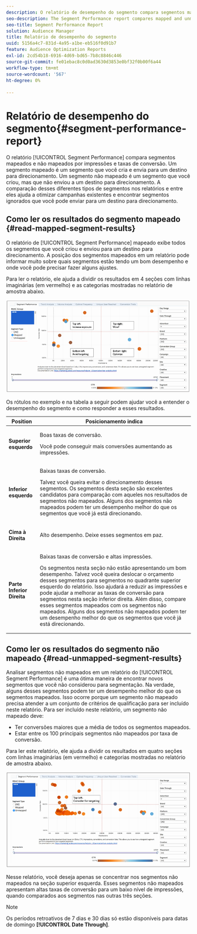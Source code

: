 ```yaml
---
description: O relatório de desempenho do segmento compara segmentos mapeados e não mapeados por impressões e taxas de conversão. Um segmento mapeado é um segmento que você cria e envia para um destino para direcionamento. Um segmento não mapeado é um segmento que você criou, mas que não enviou a um destino para direcionamento. A comparação desses diferentes tipos de segmentos nos relatórios e entre eles ajuda a otimizar campanhas existentes e encontrar segmentos ignorados que você pode enviar para um destino para direcionamento.
seo-description: The Segment Performance report compares mapped and unmapped segments by impressions and conversion rates. A mapped segment is a segment you create and send to a destination for targeting. An unmapped segment is a segment that you've created but have not sent to a destination for targeting. Comparing these different segment types within and between reports helps you optimize existing campaigns and find overlooked segments that you may want to send to a destination for targeting.
seo-title: Segment Performance Report
solution: Audience Manager
title: Relatório de desempenho do segmento
uuid: 5156a4c7-831d-4a95-a1be-eb516f0d91b7
feature: Audience Optimization Reports
exl-id: 2cd54b18-6916-4d69-bd65-7b8c8846c446
source-git-commit: fe01ebac8c0d0ad3630d3853e0bf32f0b00f6a44
workflow-type: tm+mt
source-wordcount: '567'
ht-degree: 0%

---
```


# Relatório de desempenho do segmento{#segment-performance-report}

O relatório [!UICONTROL Segment Performance] compara segmentos mapeados e não mapeados por impressões e taxas de conversão. Um segmento mapeado é um segmento que você cria e envia para um destino para direcionamento. Um segmento não mapeado é um segmento que você criou, mas que não enviou a um destino para direcionamento. A comparação desses diferentes tipos de segmentos nos relatórios e entre eles ajuda a otimizar campanhas existentes e encontrar segmentos ignorados que você pode enviar para um destino para direcionamento.

## Como ler os resultados do segmento mapeado {#read-mapped-segment-results}

O relatório de [!UICONTROL Segment Performance] mapeado exibe todos os segmentos que você criou e enviou para um destino para direcionamento. A posição dos segmentos mapeados em um relatório pode informar muito sobre quais segmentos estão tendo um bom desempenho e onde você pode precisar fazer alguns ajustes.

Para ler o relatório, ele ajuda a dividir os resultados em 4 seções com linhas imaginárias (em vermelho) e as categorias mostradas no relatório de amostra abaixo.

![](assets/mapped-segment-performance.png)

Os rótulos no exemplo e na tabela a seguir podem ajudar você a entender o desempenho do segmento e como responder a esses resultados.

<table id="table_A29253B30DFA4CD7B3B7C320DE0BDEA4"> 
 <thead> 
  <tr> 
   <th colname="col1" class="entry"> Position </th> 
   <th colname="col2" class="entry"> Posicionamento indica </th> 
  </tr> 
 </thead>
 <tbody> 
  <tr> 
   <td colname="col1"> <p> <b>Superior esquerdo</b> </p> </td> 
   <td colname="col2"> <p>Boas taxas de conversão. </p> <p>Você pode conseguir mais conversões aumentando as impressões. </p> </td> 
  </tr> 
  <tr> 
   <td colname="col1"> <p> <b>Inferior esquerdo</b> </p> </td> 
   <td colname="col2"> <p>Baixas taxas de conversão. </p> <p>Talvez você queira evitar o direcionamento desses segmentos. Os segmentos desta seção são excelentes candidatos para comparação com aqueles nos resultados de segmentos não mapeados. Alguns dos segmentos não mapeados podem ter um desempenho melhor do que os segmentos que você já está direcionando. </p> </td> 
  </tr> 
  <tr> 
   <td colname="col1"> <p> <b>Cima à Direita</b> </p> </td> 
   <td colname="col2"> <p>Alto desempenho. Deixe esses segmentos em paz. </p> </td> 
  </tr> 
  <tr> 
   <td colname="col1"> <p> <b>Parte Inferior Direita</b> </p> </td> 
   <td colname="col2"> <p>Baixas taxas de conversão e altas impressões. </p> <p>Os segmentos nesta seção não estão apresentando um bom desempenho. Talvez você queira deslocar o orçamento desses segmentos para segmentos no quadrante superior esquerdo do relatório. Isso ajudará a reduzir as impressões e pode ajudar a melhorar as taxas de conversão para segmentos nesta seção inferior direita. Além disso, compare esses segmentos mapeados com os segmentos não mapeados. Alguns dos segmentos não mapeados podem ter um desempenho melhor do que os segmentos que você já está direcionando. </p> </td> 
  </tr> 
 </tbody> 
</table>

## Como ler os resultados do segmento não mapeado {#read-unmapped-segment-results}

Analisar segmentos não mapeados em um relatório do [!UICONTROL Segment Performance] é uma ótima maneira de encontrar novos segmentos que você não considerou para segmentação. Na verdade, alguns desses segmentos podem ter um desempenho melhor do que os segmentos mapeados. Isso ocorre porque um segmento não mapeado precisa atender a um conjunto de critérios de qualificação para ser incluído neste relatório. Para ser incluído neste relatório, um segmento não mapeado deve:

* Ter conversões maiores que a média de todos os segmentos mapeados.
* Estar entre os 100 principais segmentos não mapeados por taxa de conversão.

Para ler este relatório, ele ajuda a dividir os resultados em quatro seções com linhas imaginárias (em vermelho) e categorias mostradas no relatório de amostra abaixo.

![](assets/unmapped-segment-performance.png)

Nesse relatório, você deseja apenas se concentrar nos segmentos não mapeados na seção superior esquerda. Esses segmentos não mapeados apresentam altas taxas de conversão para um baixo nível de impressões, quando comparados aos segmentos nas outras três seções.

>[!NOTE]
>
>Os períodos retroativos de 7 dias e 30 dias só estão disponíveis para datas de domingo **[!UICONTROL Date Through]**.
